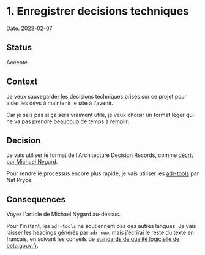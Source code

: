 # 1. Enregistrer decisions techniques

Date: 2022-02-07

## Status

Accepté

## Context

Je veux sauvegarder les decisions techniques prises sur ce projet pour aider les dévs à maintenir le site à l'avenir.

Car je sais pas si ça sera vraiment utile, je veux choisir un format léger qui ne va pas prendre beaucoup de temps à remplir.

## Decision

Je vais utiliser le format de l'Architecture Decision Records, comme [décrit par Michael Nygard](http://thinkrelevance.com/blog/2011/11/15/documenting-architecture-decisions).

Pour rendre le processus encore plus rapide, je vais utiliser les [adr-tools](https://github.com/npryce/adr-tools) par Nat Pryce.

## Consequences

Voyez l'article de Michael Nygard au-dessus.

Pour l'instant, les `adr-tools` ne soutiennent pas des autres langues. Je vais laisser les headings générés par `adr new`, mais j'écrirai le reste du texte en français, en suivant les conseils de [standards de qualité logicielle de beta.gouv.fr](https://doc.incubateur.net/communaute/gerer-sa-startup-detat-ou-de-territoires-au-quotidien/je-fais-des-choix-technologique/standards-de-qualite-beta.gouv.fr#standards-de-qualite-logicielle).
